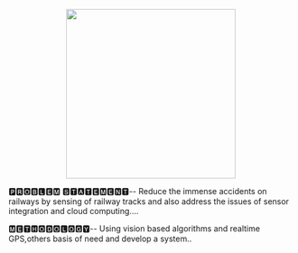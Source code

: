 <p align="center">
  <img src="https://github.com/divyanshojha99/TECHNOTUNERS/blob/main/ourlogo.PNG?raw=true" height="300"/>
</p>

🅿🆁🅾🅱🅻🅴🅼 🆂🆃🅰🆃🅴🅼🅴🅽🆃--
Reduce the immense accidents on railways by sensing of railway tracks and also address the issues of sensor integration and cloud computing....

🅼🅴🆃🅷🅾🅳🅾🅻🅾🅶🆈--
Using vision based algorithms and realtime GPS,others basis of need and develop a system..
